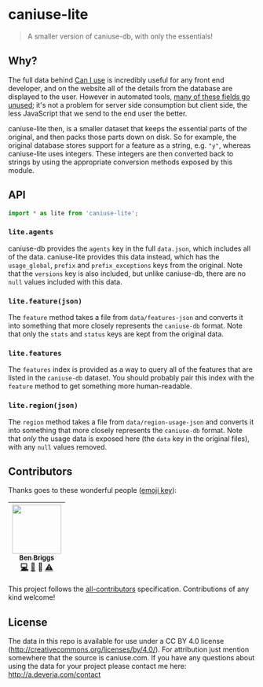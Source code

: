 # caniuse-lite

> A smaller version of caniuse-db, with only the essentials!

## Why?

The full data behind [Can I use][1] is incredibly useful for any front end
developer, and on the website all of the details from the database are displayed
to the user. However in automated tools, [many of these fields go unused][2];
it's not a problem for server side consumption but client side, the less
JavaScript that we send to the end user the better.

caniuse-lite then, is a smaller dataset that keeps the essential parts of the
original, and then packs those parts down on disk. So for example, the original
database stores support for a feature as a string, e.g. `"y"`, whereas
caniuse-lite uses integers. These integers are then converted back to strings
by using the appropriate conversion methods exposed by this module.


## API

```js
import * as lite from 'caniuse-lite';
```

### `lite.agents`

caniuse-db provides the `agents` key in the full `data.json`, which includes
all of the data. caniuse-lite provides this data instead, which has the
`usage_global`, `prefix` and `prefix_exceptions` keys from the original. Note
that the `versions` key is also included, but unlike caniuse-db, there are no
`null` values included with this data.

### `lite.feature(json)`

The `feature` method takes a file from `data/features-json` and converts it
into something that more closely represents the `caniuse-db` format. Note that
only the `stats` and `status` keys are kept from the original data.

### `lite.features`

The `features` index is provided as a way to query all of the features that
are listed in the `caniuse-db` dataset. You should probably pair this index
with the `feature` method to get something more human-readable.

### `lite.region(json)`

The `region` method takes a file from `data/region-usage-json` and converts it
into something that more closely represents the `caniuse-db` format. Note that
*only* the usage data is exposed here (the `data` key in the original files),
with any `null` values removed.


## Contributors

Thanks goes to these wonderful people ([emoji key](https://github.com/kentcdodds/all-contributors#emoji-key)):

<!-- ALL-CONTRIBUTORS-LIST:START - Do not remove or modify this section -->
| [<img src="https://avatars.githubusercontent.com/u/1282980?v=3" width="100px;"/><br /><sub>Ben Briggs</sub>](http://beneb.info)<br />[💻](https://github.com/ben-eb/caniuse-lite/commits?author=ben-eb) [📖](https://github.com/ben-eb/caniuse-lite/commits?author=ben-eb) 👀 [⚠️](https://github.com/ben-eb/caniuse-lite/commits?author=ben-eb) |
| :---: |
<!-- ALL-CONTRIBUTORS-LIST:END -->

This project follows the [all-contributors](https://github.com/kentcdodds/all-contributors) specification. Contributions of any kind welcome!

## License

The data in this repo is available for use under a CC BY 4.0 license
(http://creativecommons.org/licenses/by/4.0/). For attribution just mention
somewhere that the source is caniuse.com. If you have any questions about using
the data for your project please contact me here: http://a.deveria.com/contact

[1]: http://caniuse.com/
[2]: https://github.com/Fyrd/caniuse/issues/1827
